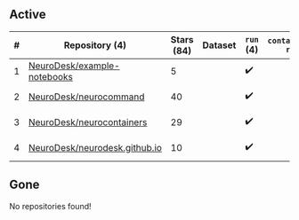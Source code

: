 ## Active
| # | Repository (4) | Stars (84) | Dataset | `run` (4) | `containers-run` | Last Modified |
| --- | --- | --- | --- | --- | --- | --- |
| 1 | [NeuroDesk/example-notebooks](https://github.com/NeuroDesk/example-notebooks) | 5 |  | :heavy_check_mark: |  | 2025-06-22 07:44:04+00:00 |
| 2 | [NeuroDesk/neurocommand](https://github.com/NeuroDesk/neurocommand) | 40 |  | :heavy_check_mark: |  | 2025-06-25 01:27:40+00:00 |
| 3 | [NeuroDesk/neurocontainers](https://github.com/NeuroDesk/neurocontainers) | 29 |  | :heavy_check_mark: |  | 2025-06-27 06:32:17+00:00 |
| 4 | [NeuroDesk/neurodesk.github.io](https://github.com/NeuroDesk/neurodesk.github.io) | 10 |  | :heavy_check_mark: |  | 2025-06-27 04:04:08+00:00 |

## Gone
No repositories found!
